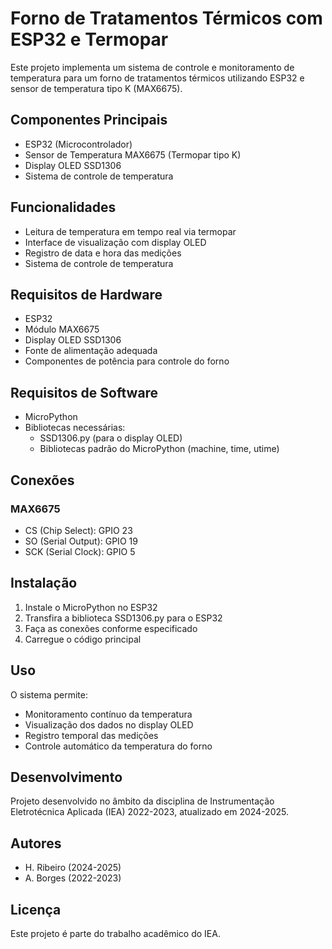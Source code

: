# Forno de Tratamentos Térmicos com ESP32 e Termopar

Este projeto implementa um sistema de controle e monitoramento de temperatura para um forno de tratamentos térmicos utilizando ESP32 e sensor de temperatura tipo K (MAX6675).

## Componentes Principais

- ESP32 (Microcontrolador)
- Sensor de Temperatura MAX6675 (Termopar tipo K)
- Display OLED SSD1306
- Sistema de controle de temperatura

## Funcionalidades

- Leitura de temperatura em tempo real via termopar
- Interface de visualização com display OLED
- Registro de data e hora das medições
- Sistema de controle de temperatura

## Requisitos de Hardware

- ESP32
- Módulo MAX6675
- Display OLED SSD1306
- Fonte de alimentação adequada
- Componentes de potência para controle do forno

## Requisitos de Software

- MicroPython
- Bibliotecas necessárias:
  - SSD1306.py (para o display OLED)
  - Bibliotecas padrão do MicroPython (machine, time, utime)

## Conexões

### MAX6675
- CS (Chip Select): GPIO 23
- SO (Serial Output): GPIO 19
- SCK (Serial Clock): GPIO 5

## Instalação

1. Instale o MicroPython no ESP32
2. Transfira a biblioteca SSD1306.py para o ESP32
3. Faça as conexões conforme especificado
4. Carregue o código principal

## Uso

O sistema permite:
- Monitoramento contínuo da temperatura
- Visualização dos dados no display OLED
- Registro temporal das medições
- Controle automático da temperatura do forno

## Desenvolvimento

Projeto desenvolvido no âmbito da disciplina de Instrumentação Eletrotécnica Aplicada (IEA) 2022-2023, atualizado em 2024-2025.

## Autores

- H. Ribeiro (2024-2025)
- A. Borges (2022-2023)

## Licença

Este projeto é parte do trabalho acadêmico do IEA.